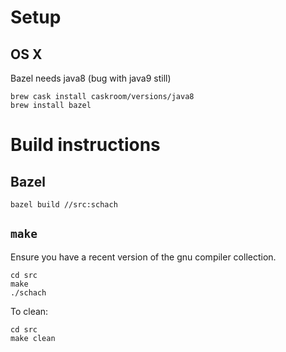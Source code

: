 # Setup

## OS X

Bazel needs java8 (bug with java9 still)

    brew cask install caskroom/versions/java8
    brew install bazel

# Build instructions

## Bazel 

    bazel build //src:schach

## `make`

Ensure you have a recent version of the gnu compiler collection.

```
cd src
make
./schach
```

To clean:

```
cd src
make clean
```
